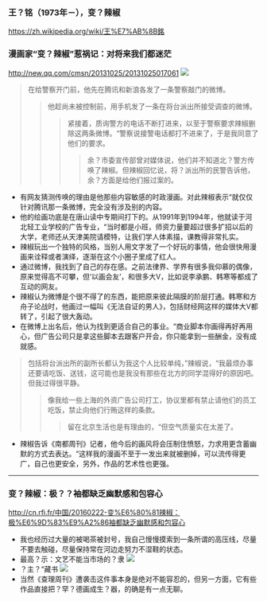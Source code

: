 ### 王？铭（1973年－），变？辣椒
https://zh.wikipedia.org/wiki/王%E7%AB%8B銘
### 漫画家“变？辣椒”惹祸记：对将来我们都迷茫
http://new.qq.com/cmsn/20131025/20131025017061
![](http://pnewsapp.tc.qq.com/newsapp_bt/0/10440815/640)
>在给警察开门前，他先在腾讯和新浪各发了一条警察敲门的微博。
>>他趁尚未被控制前，用手机发了一条在将台派出所接受调查的微博。
>>>紧接着，质询警方的电话不断打进来，以至于警察要求辣椒删除这两条微博。“警察说接警电话都打不进来了，于是我同意了他们的要求。
>>>>余？市委宣传部曾对媒体说，他们并不知道北？警方传唤了辣椒。但辣椒回忆说，将？派出所的民警告诉他，余？方面是给他们报过案的。
- 有网友猜测传唤的理由是他那些内容敏感的时政漫画。对此辣椒表示“就仅仅针对腾讯那一条微博，完全没有涉及别的内容。
- 他的绘画功底是在唐山读中专期间打下的。从1991年到1994年，他就读于河北轻工业学校的广告专业，“当时都是小班，师资力量要超过很多扩招以后的大学，老师还从天津美院请模特，让我们学人体素描，课教得非常扎实。
- 辣椒玩出一个独特的风格，当别人用文字发了一个好玩的事情，他会很快用漫画来诠释或者演绎，逐渐在这个小圈子里成了红人。
- 通过微博，我找到了自己的存在感。之前法律界、学界有很多我仰慕的偶像，原来觉得高不可攀，但‘以画会友’，和很多大V，比如说李承鹏、韩寒等都成了互动的网友。
- 辣椒认为微博是个很不得了的东西，能把原来彼此隔膜的阶层打通。韩寒和方舟子论战时，他画过一幅叫《无法自证的男人》，包括财经网这样的媒体大V都转了，引起了很大轰动。
- 在微博上出名后，他认为找到更适合自己的事业。“商业脚本你画得再好再用心，但广告公司只是拿这些脚本去跟客户开会，你只能拿到一些酬金，没有成就感。
>包括将台派出所的副所长都认为我这个人比较单纯，”辣椒说，“我最烦办事还要请吃饭、送钱，这可能也是我没有那些在北方的同学混得好的原因吧。但我过得很平静。
>>像我给一些上海的外资广告公司打工，协议里都有禁止请他们的员工吃饭，禁止向他们行贿这样的条款。
>>>留在北京生活也是有理由的，“但空气质量实在太差了。
- 辣椒告诉《南都周刊》记者，他今后的画风将会压制住愤怒，力求用更含蓄幽默的方式去表达。“这样我的漫画不至于一发出来就被删掉，可以流传得更广，自己也更安全，另外，作品的艺术性也更强。
---
### 变？辣椒：极？？袖都缺乏幽默感和包容心
http://cn.rfi.fr/中国/20160222-变%E6%80%81辣椒：极%E6%9D%83%E9%A2%86袖都缺乏幽默感和包容心
- 我也经历过大量的被喝茶被封号，我自己慢慢摸索到一条所谓的高压线，尽量不要去触碰，尽量保持常在河边走努力不湿鞋的状态。
- 最高？示：文艺不能当市场的？隶
![](http://scd.cn.rfi.fr/sites/chinese.filesrfi/imagecache/rfi_43_large/sites/images.rfi.fr/files/aef_image/20150326040229_0264.jpg)
- ？主？“藏书
![](http://scd.cn.rfi.fr/sites/chinese.filesrfi/imagecache/rfi_43_large/sites/images.rfi.fr/files/aef_image/b8f33b6e-b378-4b78-a6c2-7679a7f0c49f.jpeg)
- 当然《查理周刊》遭袭击这件事本身是绝对不能容忍的，但另一方面，它有些作品直接把？罕？德画成生？器，的确是有一点无聊。